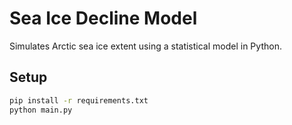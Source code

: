 # Sea Ice Decline Model
Simulates Arctic sea ice extent using a statistical model in Python.

## Setup
```bash
pip install -r requirements.txt
python main.py
